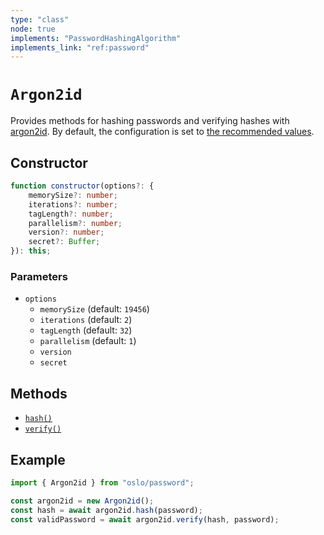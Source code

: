 ```yaml
---
type: "class"
node: true
implements: "PasswordHashingAlgorithm"
implements_link: "ref:password"
---
```


# `Argon2id`

Provides methods for hashing passwords and verifying hashes with [argon2id](https://datatracker.ietf.org/doc/rfc9106/). By default, the configuration is set to [the recommended values](https://cheatsheetseries.owasp.org/cheatsheets/Password_Storage_Cheat_Sheet.html).

## Constructor

```ts
function constructor(options?: {
	memorySize?: number;
	iterations?: number;
	tagLength?: number;
	parallelism?: number;
	version?: number;
	secret?: Buffer;
}): this;
```

### Parameters

- `options`
  - `memorySize` (default: `19456`)
  - `iterations` (default: `2`)
  - `tagLength` (default: `32`)
  - `parallelism` (default: `1`)
  - `version`
  - `secret`

## Methods

- [`hash()`](ref:password/PasswordHashingAlgorithm)
- [`verify()`](ref:password/PasswordHashingAlgorithm)

## Example

```ts
import { Argon2id } from "oslo/password";

const argon2id = new Argon2id();
const hash = await argon2id.hash(password);
const validPassword = await argon2id.verify(hash, password);
```
